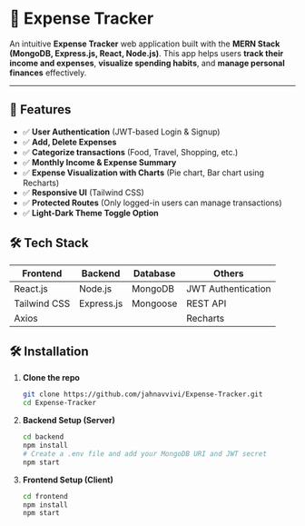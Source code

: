 # 💸 Expense Tracker

An intuitive **Expense Tracker** web application built with the **MERN Stack (MongoDB, Express.js, React, Node.js)**. This app helps users **track their income and expenses**, **visualize spending habits**, and **manage personal finances** effectively.

---

## 🚀 Features

- ✅ **User Authentication** (JWT-based Login & Signup)
- ✅ **Add, Delete Expenses**
- ✅ **Categorize transactions** (Food, Travel, Shopping, etc.)
- ✅ **Monthly Income & Expense Summary**
- ✅ **Expense Visualization with Charts** (Pie chart, Bar chart using Recharts)
- ✅ **Responsive UI** (Tailwind CSS)
- ✅ **Protected Routes** (Only logged-in users can manage transactions)
- ✅ **Light-Dark Theme Toggle Option**



## 🛠️ Tech Stack

| Frontend     | Backend    | Database | Others             |
| ------------ | ---------- | -------- | ------------------ |
| React.js     | Node.js    | MongoDB  | JWT Authentication |
| Tailwind CSS | Express.js | Mongoose | REST API           |
| Axios        |            |          | Recharts           |



## 🛠️ Installation

1. **Clone the repo**

   ```bash
   git clone https://github.com/jahnavvivi/Expense-Tracker.git
   cd Expense-Tracker

   ```

2. **Backend Setup (Server)**

   ```bash
   cd backend
   npm install
   # Create a .env file and add your MongoDB URI and JWT secret
   npm start

   ```

3. **Frontend Setup (Client)**

   ```bash
   cd frontend
   npm install
   npm start

   ```
